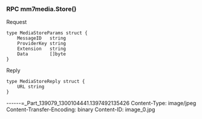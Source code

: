 ### RPC mm7media.Store()

Request
```
type MediaStoreParams struct {
	MessageID   string
	ProviderKey string
	Extension   string
	Data        []byte
}
```

Reply
```
type MediaStoreReply struct {
	URL	string
}
```

------=_Part_139079_1300104441.1397492135426
Content-Type: image/jpeg
Content-Transfer-Encoding: binary
Content-ID: image_0.jpg
<Binary contents>

